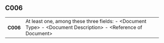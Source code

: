## C006
<table>
 <tr>
  <th>
   C006
  </th>
  <td>
   At least one, among these three fields:                     - &lt;Document Type&gt;                     - &lt;Document Description&gt;                     - &lt;Reference of Document&gt;
  </td>
 </tr>
</table>
